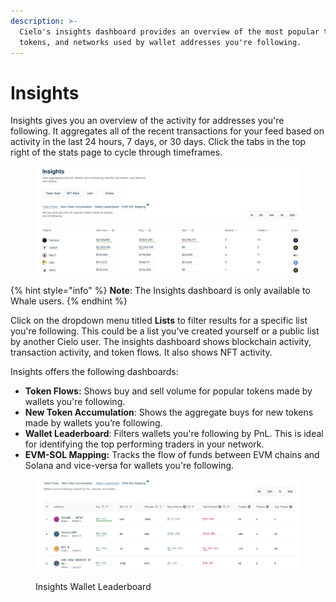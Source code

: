 ```yaml
---
description: >-
  Cielo's insights dashboard provides an overview of the most popular tx types,
  tokens, and networks used by wallet addresses you're following.
---
```


# Insights

Insights gives you an overview of the activity for addresses you're following. It aggregates all of the recent transactions for your feed based on activity in the last 24 hours, 7 days, or 30 days. Click the tabs in the top right of the stats page to cycle through timeframes.

<figure><img src=".gitbook/assets/Screenshot 2025-04-10 at 15.51.18.png" alt=""><figcaption></figcaption></figure>

{% hint style="info" %}
**Note**: The Insights dashboard is only available to Whale users.
{% endhint %}

Click on the dropdown menu titled **Lists** to filter results for a specific list you're following. This could be a list you've created yourself or a public list by another Cielo user. The insights dashboard shows blockchain activity, transaction activity, and token flows. It also shows NFT activity.

Insights offers the following dashboards:

* **Token Flows:** Shows buy and sell volume for popular tokens made by wallets you're following.
* **New Token Accumulation**: Shows the aggregate buys for new tokens made by wallets you’re following.
* **Wallet Leaderboard**: Filters wallets you're following by PnL. This is ideal for identifying the top performing traders in your network.
* **EVM-SOL Mapping:** Tracks the flow of funds between EVM chains and Solana and vice-versa for wallets you're following.

<figure><img src=".gitbook/assets/Screenshot 2025-04-10 at 15.55.14.png" alt=""><figcaption><p>Insights Wallet Leaderboard</p></figcaption></figure>
